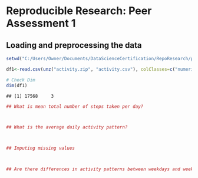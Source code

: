 # Reproducible Research: Peer Assessment 1


## Loading and preprocessing the data


```r
setwd("C:/Users/Owner/Documents/DataScienceCertification/RepoResearch/peer1/RepData_PeerAssessment1")

df1<-read.csv(unz("activity.zip", "activity.csv"), colClasses=c("numeric","Date","numeric"))

# Check Dim
dim(df1)
```

```
## [1] 17568     3
```

```r
## What is mean total number of steps taken per day?



## What is the average daily activity pattern?



## Imputing missing values



## Are there differences in activity patterns between weekdays and weekends?
```
